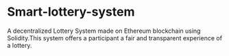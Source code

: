 # Smart-lottery-system

A decentralized Lottery System made on Ethereum blockchain using Solidity.This system offers a participant a fair and transparent experience of a lottery.
